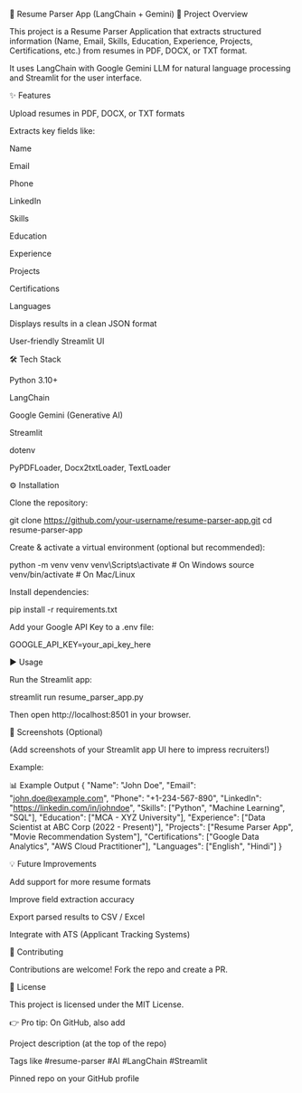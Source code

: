 📄 Resume Parser App (LangChain + Gemini)
🚀 Project Overview

This project is a Resume Parser Application that extracts structured information (Name, Email, Skills, Education, Experience, Projects, Certifications, etc.) from resumes in PDF, DOCX, or TXT format.

It uses LangChain with Google Gemini LLM for natural language processing and Streamlit for the user interface.

✨ Features

Upload resumes in PDF, DOCX, or TXT formats

Extracts key fields like:

Name

Email

Phone

LinkedIn

Skills

Education

Experience

Projects

Certifications

Languages

Displays results in a clean JSON format

User-friendly Streamlit UI

🛠️ Tech Stack

Python 3.10+

LangChain

Google Gemini (Generative AI)

Streamlit

dotenv

PyPDFLoader, Docx2txtLoader, TextLoader

⚙️ Installation

Clone the repository:

git clone https://github.com/your-username/resume-parser-app.git
cd resume-parser-app


Create & activate a virtual environment (optional but recommended):

python -m venv venv
venv\Scripts\activate  # On Windows
source venv/bin/activate  # On Mac/Linux


Install dependencies:

pip install -r requirements.txt


Add your Google API Key to a .env file:

GOOGLE_API_KEY=your_api_key_here

▶️ Usage

Run the Streamlit app:

streamlit run resume_parser_app.py


Then open http://localhost:8501
 in your browser.

📸 Screenshots (Optional)

(Add screenshots of your Streamlit app UI here to impress recruiters!)

Example:


📊 Example Output
{
  "Name": "John Doe",
  "Email": "john.doe@example.com",
  "Phone": "+1-234-567-890",
  "LinkedIn": "https://linkedin.com/in/johndoe",
  "Skills": ["Python", "Machine Learning", "SQL"],
  "Education": ["MCA - XYZ University"],
  "Experience": ["Data Scientist at ABC Corp (2022 - Present)"],
  "Projects": ["Resume Parser App", "Movie Recommendation System"],
  "Certifications": ["Google Data Analytics", "AWS Cloud Practitioner"],
  "Languages": ["English", "Hindi"]
}

💡 Future Improvements

Add support for more resume formats

Improve field extraction accuracy

Export parsed results to CSV / Excel

Integrate with ATS (Applicant Tracking Systems)

🤝 Contributing

Contributions are welcome! Fork the repo and create a PR.

📜 License

This project is licensed under the MIT License.

👉 Pro tip: On GitHub, also add

Project description (at the top of the repo)

Tags like #resume-parser #AI #LangChain #Streamlit

Pinned repo on your GitHub profile
